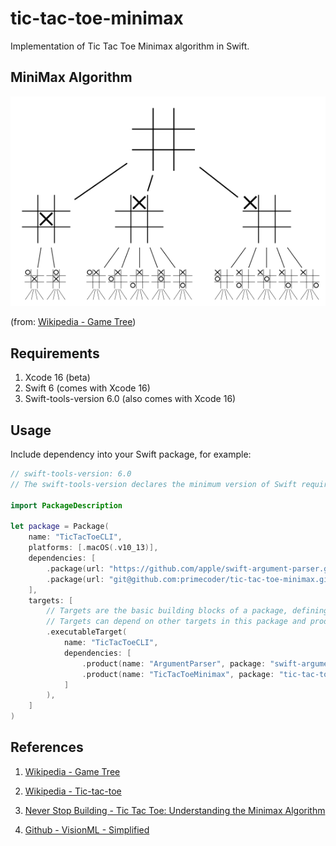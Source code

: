 # tic-tac-toe-minimax

Implementation of Tic Tac Toe Minimax algorithm in Swift.


## MiniMax Algorithm

![Tic Tac Toe Game Tree](docs/res/Tic-tac-toe-game-tree.png)

(from: [Wikipedia - Game Tree](https://en.wikipedia.org/wiki/Game_tree))

## Requirements

1. Xcode 16 (beta)
2. Swift 6 (comes with Xcode 16)
3. Swift-tools-version 6.0 (also comes with Xcode 16)

## Usage

Include dependency into your Swift package, for example:

```swift
// swift-tools-version: 6.0
// The swift-tools-version declares the minimum version of Swift required to build this package.

import PackageDescription

let package = Package(
    name: "TicTacToeCLI",
    platforms: [.macOS(.v10_13)],
    dependencies: [
        .package(url: "https://github.com/apple/swift-argument-parser.git", from: "1.2.0"),
        .package(url: "git@github.com:primecoder/tic-tac-toe-minimax.git", branch: "main")
    ],
    targets: [
        // Targets are the basic building blocks of a package, defining a module or a test suite.
        // Targets can depend on other targets in this package and products from dependencies.
        .executableTarget(
            name: "TicTacToeCLI",
            dependencies: [
                .product(name: "ArgumentParser", package: "swift-argument-parser"),
                .product(name: "TicTacToeMinimax", package: "tic-tac-toe-minimax")
            ]
        ),
    ]
)

```

## References

1. [Wikipedia - Game Tree](https://en.wikipedia.org/wiki/Game_tree)

2. [Wikipedia - Tic-tac-toe](https://en.wikipedia.org/wiki/Tic-tac-toe)

3. [Never Stop Building - Tic Tac Toe: Understanding the Minimax Algorithm](https://www.neverstopbuilding.com/blog/minimax)

4. [Github - VisionML - Simplified](https://github.com/primecoder/VisionML-Simplified)
